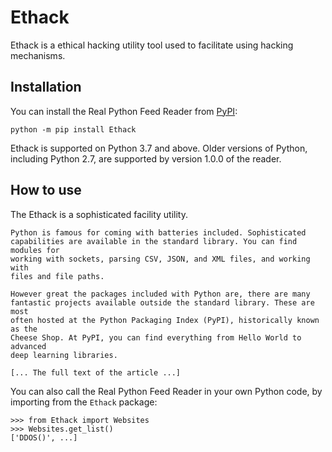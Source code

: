 # Ethack

Ethack is a ethical hacking utility tool used to facilitate using hacking mechanisms.

## Installation

You can install the Real Python Feed Reader from [PyPI](https://pypi.org/project/realpython-reader/):

    python -m pip install Ethack

Ethack is supported on Python 3.7 and above. Older versions of Python, including Python 2.7, are supported by version 1.0.0 of the reader.

## How to use

The Ethack is a sophisticated facility utility.

    Python is famous for coming with batteries included. Sophisticated
    capabilities are available in the standard library. You can find modules for
    working with sockets, parsing CSV, JSON, and XML files, and working with
    files and file paths.

    However great the packages included with Python are, there are many
    fantastic projects available outside the standard library. These are most
    often hosted at the Python Packaging Index (PyPI), historically known as the
    Cheese Shop. At PyPI, you can find everything from Hello World to advanced
    deep learning libraries.

    [... The full text of the article ...]

You can also call the Real Python Feed Reader in your own Python code, by importing from the `Ethack` package:

    >>> from Ethack import Websites
    >>> Websites.get_list()
    ['DDOS()', ...]
